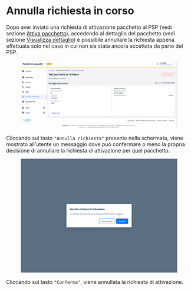 # Annulla richiesta in corso

Dopo aver inviato una richiesta di attivazione pacchetto al PSP (vedi sezione [Attiva pacchetto](attiva-pacchetto.md)), accedendo al dettaglio del pacchetto (vedi sezione [Visualizza dettaglio](visualizza-dettaglio.md)) è possibile annullare la richiesta appena effettuata solo nel caso in cui non sia stata ancora accettata da parte del PSP.

<figure><img src="../../../../../.gitbook/assets/image (212) (1).png" alt=""><figcaption></figcaption></figure>

Cliccando sul tasto `"Annulla richiesta"` presente nella schermata, viene mostrato all'utente un messaggio dove può confermare o meno la propria decisione di annullare la richiesta di attivazione per quel pacchetto.

<figure><img src="../../../../../.gitbook/assets/image (213).png" alt=""><figcaption></figcaption></figure>

Cliccando sul tasto `"Conferma"`, viene annullata la richiesta di attivazione.
